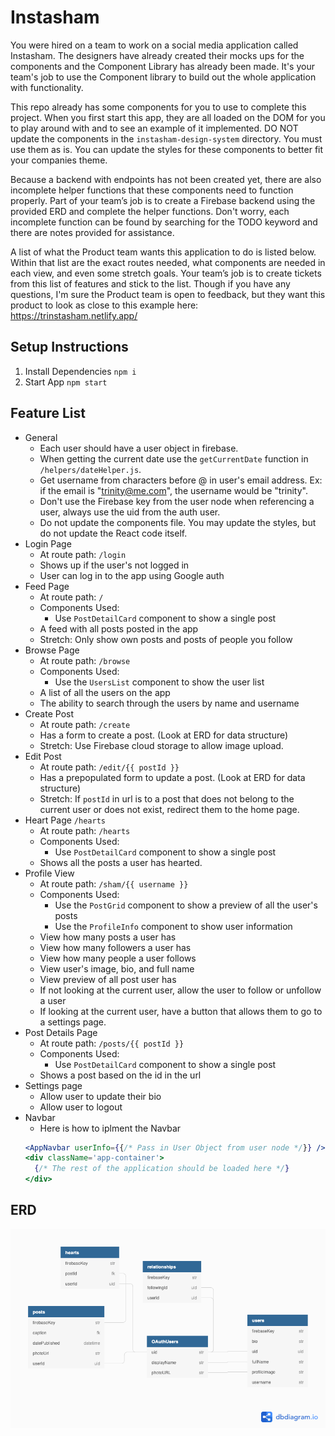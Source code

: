# Instasham
You were hired on a team to work on a social media application called Instasham. The designers have already created their mocks ups for the components and the Component Library has already been made. It's your team's job to use the Component library to build out the whole application with functionality.

This repo already has some components for you to use to complete this project. When you first start this app, they are all loaded on the DOM for you to play around with and to see an example of it implemented. DO NOT update the components in the `instasham-design-system` directory. You must use them as is. You can update the styles for these components to better fit your companies theme.

Because a backend with endpoints has not been created yet, there are also incomplete helper functions that these components need to function properly. Part of your team’s job is to create a Firebase backend using the provided ERD and complete the helper functions. Don't worry, each incomplete function can be found by searching for the TODO keyword and there are notes provided for assistance.

A list of what the Product team wants this application to do is listed below. Within that list are the exact routes needed, what components are needed in each view, and even some stretch goals. Your team’s job is to create tickets from this list of features and stick to the list. Though if you have any questions, I'm sure the Product team is open to feedback, but they want this product to look as close to this example here: https://trinstasham.netlify.app/

## Setup Instructions
1. Install Dependencies `npm i`
1. Start App `npm start`

## Feature List
- General
  - Each user should have a user object in firebase.
  - When getting the current date use the `getCurrentDate` function in `/helpers/dateHelper.js`.
  - Get username from characters before @ in user's email address. Ex: if the email is "trinity@me.com", the username would be "trinity".
  - Don't use the Firebase key from the user node when referencing a user, always use the uid from the auth user.
  - Do not update the components file. You may update the styles, but do not update the React code itself.
- Login Page
  - At route path: `/login`
  - Shows up if the user's not logged in
  - User can log in to the app using Google auth
- Feed Page
  - At route path: `/`
  - Components Used:
    - Use `PostDetailCard` component to show a single post
  - A feed with all posts posted in the app
  - Stretch: Only show own posts and posts of people you follow
- Browse Page
  - At route path: `/browse`
  - Components Used:
    - Use the `UsersList` component to show the user list
  - A list of all the users on the app
  - The ability to search through the users by name and username
- Create Post
  - At route path: `/create`
  - Has a form to create a post. (Look at ERD for data structure)
  - Stretch: Use Firebase cloud storage to allow image upload.
- Edit Post
  - At route path: `/edit/{{ postId }}`
  - Has a prepopulated form to update a post. (Look at ERD for data structure)
  - Stretch: If `postId` in url is to a post that does not belong to the current user or does not exist, redirect them to the home page.
- Heart Page `/hearts`
  - At route path: `/hearts`
  - Components Used:
    - Use `PostDetailCard` component to show a single post
  - Shows all the posts a user has hearted.
- Profile View
  - At route path: `/sham/{{ username }}`
  - Components Used:
    - Use the `PostGrid` component to show a preview of all the user's posts
    - Use the `ProfileInfo` component to show user information
  - View how many posts a user has
  - View how many followers a user has
  - View how many people a user follows
  - View user's image, bio, and full name
  - View preview of all post user has
  - If not looking at the current user, allow the user to follow or unfollow a user
  - If looking at the current user, have a button that allows them to go to a settings page.
- Post Details Page
  - At route path: `/posts/{{ postId }}`
  - Components Used:
    - Use `PostDetailCard` component to show a single post
  - Shows a post based on the id in the url
- Settings page
  - Allow user to update their bio
  - Allow user to logout
- Navbar
  - Here is how to iplment the Navbar
  ```jsx
  <AppNavbar userInfo={{/* Pass in User Object from user node */}} />
  <div className='app-container'>
    {/* The rest of the application should be loaded here */}
  </div>
  ```

## ERD

<a href="https://dbdiagram.io/d/6099dd88b29a09603d1444c2">![ERD Preview](./documentation/ERD.png)</a>



